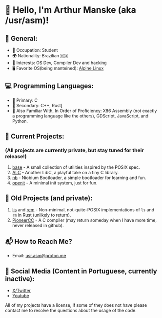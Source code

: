 # 👋 Hello, I'm Arthur Manske (aka /usr/asm)!

## 🧔 General:
- 💼 Occupation: Student 
- 🌍 Nationality: Brazilian 🇧🇷
- 🎯 Interests: OS Dev, Compiler Dev and hacking
- 🖥️ Favorite OS(being manteined): [Alpine Linux](https://alpinelinux.org)

## 💻 Programming Languages:
- 🚀 Primary: C
- 🔧 Secondary: C++, Rust[
- 🎉 Also Familiar With, In Order of Proficiency: X86 Assembly (not exactly a programming language like the others), GDScript, JavaScript, and Python.
  
## 🚀 Current Projects:
### (All projects are currently private, but stay tuned for their release!)
1. [base](about:blank) - A small collection of utilities inspired by the POSIX spec.
2. [ALC](about:blank) - Another LibC, a playful take on a tiny C library.
3. [nb](about:blank) - Niobium Bootloader, a simple bootloader for learning and fun.
4. [openit](about:blank) - A minimal init system, just for fun.

## 📁 Old Projects (and private):
1. [lis](https://github.com/ArthurMXVI/lis) and [rem](https://github.com/ArthurMXVI/lis) - Non-minimal, not-quite-POSIX implementations of `ls` and `rm` in Rust (unlikely to return).
2. [PioneerCC](about:blank) - A C compiler (may return someday when I have more time, never released in github).

## 📬 How to Reach Me?
- Email: [usr.asm@proton.me](mailto:usr.asm@proton.me)

## 📢 Social Media (Content in Portuguese, currently inactive):
- [X/Twitter](https://x.com/ArthurMXVI)
- [Youtube](https://youtube.com/@ArthurMXVI)

All of my projects have a license, if some of they does not have please contact me to resolve the questions about the usage of the code. 
